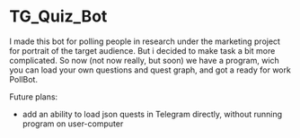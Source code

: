 # TG_Quiz_Bot

I made this bot for polling people in research under the marketing project for portrait of the target audience. 
But i decided to make task a bit more complicated. 
So now (not now really, but soon) we have a program, wich you can load your own questions and quest graph, and got a ready for work PollBot.

Future plans:

- add an ability to load json quests in Telegram directly, without running program on user-computer
